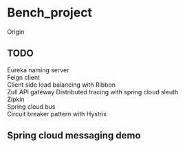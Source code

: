 # Bench_project
Origin
## TODO
 Eureka naming server <br>
 Feign client <br>
 Client side load balancing with Ribbon <br>
 Zull API gateway
 Distributed tracing with spring cloud sleuth <br>
 Zipkin <br>
 Spring cloud bus <br>
 Circuit breaker pattern with Hystrix <br>
 ## Spring cloud messaging demo
